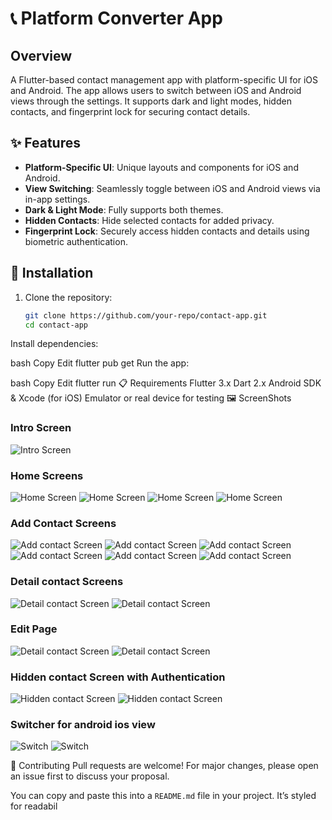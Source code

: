 # 📞 Platform Converter App

## Overview
A Flutter-based contact management app with platform-specific UI for iOS and Android. The app allows users to switch between iOS and Android views through the settings. It supports dark and light modes, hidden contacts, and fingerprint lock for securing contact details.

## ✨ Features
- **Platform-Specific UI**: Unique layouts and components for iOS and Android.
- **View Switching**: Seamlessly toggle between iOS and Android views via in-app settings.
- **Dark & Light Mode**: Fully supports both themes.
- **Hidden Contacts**: Hide selected contacts for added privacy.
- **Fingerprint Lock**: Securely access hidden contacts and details using biometric authentication.

## 🚀 Installation
1. Clone the repository:
   ```bash
   git clone https://github.com/your-repo/contact-app.git
   cd contact-app
Install dependencies:

bash
Copy
Edit
flutter pub get
Run the app:

bash
Copy
Edit
flutter run
📋 Requirements
Flutter 3.x
Dart 2.x
Android SDK & Xcode (for iOS)
Emulator or real device for testing
🖼️ ScreenShots
### Intro Screen
![Intro Screen](ScreenShots/intro_screen.jpg)
### Home Screens
![Home Screen](ScreenShots/home_android.jpg)
![Home Screen](ScreenShots/home_android1.jpg)
![Home Screen](ScreenShots/home_ios.jpg)
![Home Screen](ScreenShots/homepage_ios.jpg)
### Add Contact Screens
![Add contact Screen](ScreenShots/add_android1.jpg)
![Add contact Screen](ScreenShots/add_android2.jpg)
![Add contact Screen](ScreenShots/add_android3.jpg)
![Add contact Screen](ScreenShots/add_ios1.jpg)
![Add contact Screen](ScreenShots/add_ios2.jpg)
![Add contact Screen](ScreenShots/add_ios3.jpg)
### Detail contact Screens
![Detail contact Screen](ScreenShots/detail_android.jpg)
![Detail contact Screen](ScreenShots/detail_ios.jpg)
### Edit Page
![Detail contact Screen](ScreenShots/edit_android.jpg)
![Detail contact Screen](ScreenShots/edit_ios.jpg)
### Hidden contact Screen with Authentication
![Hidden contact Screen](ScreenShots/hidden_android.jpg)
![Hidden contact Screen](ScreenShots/hidden_ios.jpg)
### Switcher for android ios view
![Switch](ScreenShots/switch_android.jpg)
![Switch](ScreenShots/switch_ios.jpg)



🤝 Contributing
Pull requests are welcome! For major changes, please open an issue first to discuss your proposal.



You can copy and paste this into a `README.md` file in your project. It’s styled for readabil
